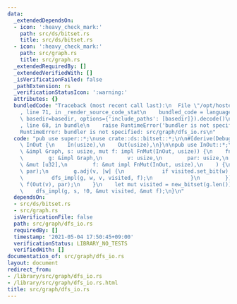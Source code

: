 ```yaml
---
data:
  _extendedDependsOn:
  - icon: ':heavy_check_mark:'
    path: src/ds/bitset.rs
    title: src/ds/bitset.rs
  - icon: ':heavy_check_mark:'
    path: src/graph.rs
    title: src/graph.rs
  _extendedRequiredBy: []
  _extendedVerifiedWith: []
  _isVerificationFailed: false
  _pathExtension: rs
  _verificationStatusIcon: ':warning:'
  attributes: {}
  bundledCode: "Traceback (most recent call last):\n  File \"/opt/hostedtoolcache/Python/3.9.5/x64/lib/python3.9/site-packages/onlinejudge_verify/documentation/build.py\"\
    , line 71, in _render_source_code_stat\n    bundled_code = language.bundle(stat.path,\
    \ basedir=basedir, options={'include_paths': [basedir]}).decode()\n  File \"/opt/hostedtoolcache/Python/3.9.5/x64/lib/python3.9/site-packages/onlinejudge_verify/languages/user_defined.py\"\
    , line 68, in bundle\n    raise RuntimeError('bundler is not specified: {}'.format(path.as_posix()))\n\
    RuntimeError: bundler is not specified: src/graph/dfs_io.rs\n"
  code: "pub use super::*;\nuse crate::ds::bitset::*;\n\n#[derive(Debug)]\npub enum\
    \ InOut {\n    In(usize),\n    Out(usize),\n}\n\npub use InOut::*;\n\npub fn dfs_io(g:\
    \ &impl Graph, s: usize, mut f: impl FnMut(InOut, usize)) {\n    fn dfs_impl(\n\
    \        g: &impl Graph,\n        v: usize,\n        par: usize,\n        visited:\
    \ &mut [u32],\n        f: &mut impl FnMut(InOut, usize),\n    ) {\n        f(In(v),\
    \ par);\n        g.adj(v, |w| {\n            if visited.set_bit(w) {\n       \
    \         dfs_impl(g, w, v, visited, f);\n            }\n        });\n       \
    \ f(Out(v), par);\n    }\n    let mut visited = new_bitset(g.len());\n    visited.set_bit(s);\n\
    \    dfs_impl(g, s, !0, &mut visited, &mut f);\n}\n"
  dependsOn:
  - src/ds/bitset.rs
  - src/graph.rs
  isVerificationFile: false
  path: src/graph/dfs_io.rs
  requiredBy: []
  timestamp: '2021-05-04 17:50:45+09:00'
  verificationStatus: LIBRARY_NO_TESTS
  verifiedWith: []
documentation_of: src/graph/dfs_io.rs
layout: document
redirect_from:
- /library/src/graph/dfs_io.rs
- /library/src/graph/dfs_io.rs.html
title: src/graph/dfs_io.rs
---
```

